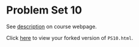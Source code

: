 # Problem Set 10

See [description](https://rudeboybert.github.io/STAT495/#problem_set_10) on course webpage.

Click [here](http://htmlpreview.github.io/?https://github.com/abby-shah/PS10/blob/master/PS10.html) to view your forked version of `PS10.html`.
